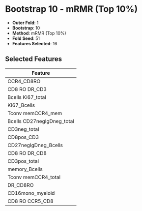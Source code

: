 # Bootstrap 10 - mRMR (Top 10%)

- **Outer Fold**: 1
- **Bootstrap**: 10
- **Method**: mRMR (Top 10%)
- **Fold Seed**: 51
- **Features Selected**: 16

## Selected Features

| Feature |
|---------|
| CCR4_CD8RO |
| CD8 RO DR_CD3 |
| Bcells Ki67_total |
| Ki67_Bcells |
| Tconv memCCR4_mem |
| Bcells CD27negIgDneg_total |
| CD3neg_total |
| CD8pos_CD3 |
| CD27negIgDneg_Bcells |
| CD8 RO DR_CD8 |
| CD3pos_total |
| memory_Bcells |
| Tconv memCCR4_total |
| DR_CD8RO |
| CD16mono_myeloid |
| CD8 RO CCR5_CD8 |
